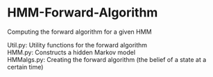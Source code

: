 # HMM-Forward-Algorithm
Computing the forward algorithm for a given HMM

Util.py: Utility functions for the forward algorithm <br />
HMM.py: Constructs a hidden Markov model <br />
HMMalgs.py: Creating the forward algorithm (the belief of a state at a certain time) <br />
